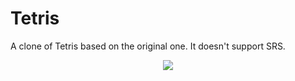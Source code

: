 # Tetris

A clone of Tetris based on the original one. It doesn't support SRS.

<p align="center">
  <img src="https://github.com/lsouoliveira/tetris/assets/30642647/2de3b614-c4b8-4062-86ac-163bbc81cc18">
</p>
